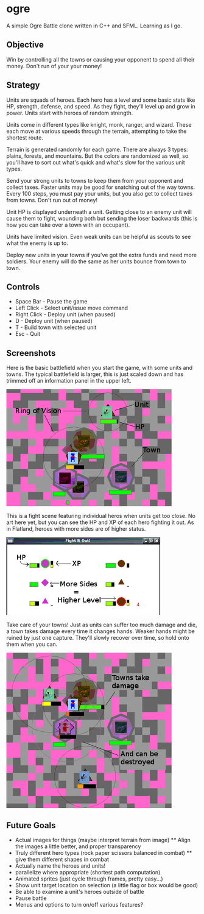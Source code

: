 ogre
====
A simple Ogre Battle clone written in C++ and SFML.  Learning as I go.

Objective
---------
Win by controlling all the towns or causing your opponent to spend all their money.  Don't run of your your money!

Strategy
--------
Units are squads of heroes.  Each hero has a level and some basic stats like HP, strength, defense, and speed.  As they fight, they'll level up and grow in power.  Units start with heroes of random strength.

Units come in different types like knight, monk, ranger, and wizard.  These each move at various speeds through the terrain, attempting to take the shortest route.

Terrain is generated randomly for each game.  There are always 3 types: plains, forests, and mountains.  But the colors are randomized as well, so you'll have to sort out what's quick and what's slow for the various unit types. 

Send your strong units to towns to keep them from your opponent and collect taxes.  Faster units may be good for snatching out of the way towns.  Every 100 steps, you must pay your units, but you also get to collect taxes from towns.  Don't run out of money!

Unit HP is displayed underneath a unit.  Getting close to an enemy unit will cause them to fight, wounding both but sending the loser backwards (this is how you can take over a town with an occupant).

Units have limited vision.  Even weak units can be helpful as scouts to see what the enemy is up to.

Deploy new units in your towns if you've got the extra funds and need more soldiers.  Your enemy will do the same as her units bounce from town to town.


Controls
--------
* Space Bar - Pause the game
* Left Click - Select unit/issue move command
* Right Click - Deploy unit (when paused)
* D - Deploy unit (when paused)
* T - Build town with selected unit
* Esc - Quit

Screenshots
-----------
Here is the basic battlefield when you start the game, with some units and towns.  The typical battlefield is larger, this is just scaled down and has trimmed off an information panel in the upper left.

![Ogre Battlefield](resources/limited_vision.png?raw=true "Initial Battlefield")

This is a fight scene featuring individual heros when units get too close.  No art here yet, but you can see the HP and XP of each hero fighting it out.  As in Flatland, heroes with more sides are of higher status.

![Ogre Fight Scene](resources/fightscene.png?raw=true "Core Fight Scene")

Take care of your towns!  Just as units can suffer too much damage and die, a town takes damage every time it changes hands.  Weaker hands might be ruined by just one capture.  They'll slowly recover over time, so hold onto them when you can.

![Ogre Town Damage](resources/town_destruction.png?raw=true "Town Destruction")


Future Goals
------------
* Actual images for things (maybe interpret terrain from image)
  ** Align the images a little better, and proper transparency
* Truly different hero types (rock paper scissors balanced in combat)
  ** give them different shapes in combat
* Actually name the heroes and units!
* parallelize where appropriate (shortest path computation)
* Animated sprites (just cycle through frames, pretty easy...)
* Show unit target location on selection (a little flag or box would be good)
* Be able to examine a unit's heroes outside of battle
* Pause battle
* Menus and options to turn on/off various features?
